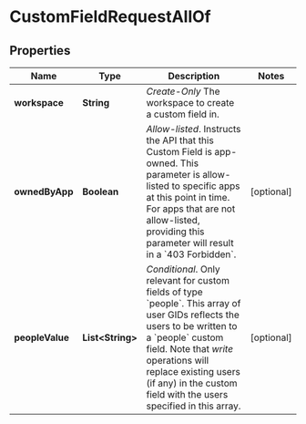 

# CustomFieldRequestAllOf


## Properties

| Name | Type | Description | Notes |
|------------ | ------------- | ------------- | -------------|
|**workspace** | **String** | *Create-Only* The workspace to create a custom field in. |  |
|**ownedByApp** | **Boolean** | *Allow-listed*. Instructs the API that this Custom Field is app-owned. This parameter is allow-listed to specific apps at this point in time. For apps that are not allow-listed, providing this parameter will result in a &#x60;403 Forbidden&#x60;. |  [optional] |
|**peopleValue** | **List&lt;String&gt;** | *Conditional*. Only relevant for custom fields of type &#x60;people&#x60;. This array of user GIDs reflects the users to be written to a &#x60;people&#x60; custom field. Note that *write* operations will replace existing users (if any) in the custom field with the users specified in this array. |  [optional] |



